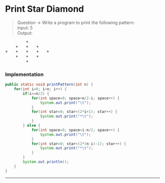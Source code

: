 # Print Star Diamond
> Question -> Write a program to print the following pattern:        
> Input: 5      
> Output:   
<pre>
		*	
	*	*	*	
*	*	*	*	*	
	*	*	*	
		*	 
</pre>

### Implementation
```java
public static void printPattern(int n) {
    for(int i=0; i<n; i++) {
        if(i<=n/2) {
            for(int space=0; space<n/2-i; space++) {
                System.out.print("\t");
            }
            for(int star=0; star<(2*i+1); star++) {
                System.out.print("*\t");
            }
        } else {
            for(int space=0; space<i-n/2; space++) {
                System.out.print("\t");
            }
            for(int star=0; star<(2*(n-i)-1); star++) {
                System.out.print("*\t");
            }
        }
        System.out.println();
    }
}
```
---
